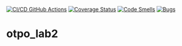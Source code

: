 [![CI/CD GitHub Actions](https://github.com/leftfellow/Python_test2/actions/workflows/test-action.yml/badge.svg)](https://github.com/leftfellow/Python_test2/actions/workflows/test-action.yml)
[![Coverage Status](https://coveralls.io/repos/github/leftfellow/Python_test2/badge.svg?branch=main)](https://coveralls.io/github/leftfellow/Python_test2?branch=main)
[![Code Smells](https://sonarcloud.io/api/project_badges/measure?project=levchig737_otpo_lab2&metric=code_smells)](https://sonarcloud.io/summary/new_code?id=levchig737_otpo_lab2)
[![Bugs](https://sonarcloud.io/api/project_badges/measure?project=levchig737_otpo_lab2&metric=bugs)](https://sonarcloud.io/summary/new_code?id=levchig737_otpo_lab2)
# otpo_lab2
